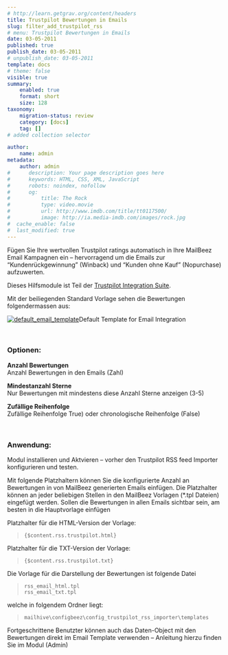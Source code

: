 ```yaml
---
# http://learn.getgrav.org/content/headers
title: Trustpilot Bewertungen in Emails
slug: filter_add_trustpilot_rss
# menu: Trustpilot Bewertungen in Emails
date: 03-05-2011
published: true
publish_date: 03-05-2011
# unpublish_date: 03-05-2011
template: docs
# theme: false
visible: true
summary:
    enabled: true
    format: short
    size: 128
taxonomy:
    migration-status: review
    category: [docs]
    tag: []
# added collection selector

author:
    name: admin
metadata:
    author: admin
#      description: Your page description goes here
#      keywords: HTML, CSS, XML, JavaScript
#      robots: noindex, nofollow
#      og:
#          title: The Rock
#          type: video.movie
#          url: http://www.imdb.com/title/tt0117500/
#          image: http://ia.media-imdb.com/images/rock.jpg
#  cache_enable: false
#  last_modified: true
---
```


Fügen Sie Ihre wertvollen Trustpilot ratings automatisch in Ihre MailBeez Email Kampagnen ein – hervorragend um die Emails zur “Kundenrückgewinnung” (Winback) und “Kunden ohne Kauf” (Nopurchase) aufzuwerten.

Dieses Hilfsmodule ist Teil der [Trustpilot Integration Suite](http://www.mailbeez.com/documentation/configbeez/config_trustpilot_rss_importer/?lang=de "Trustpilot Integration Suite").

Mit der beiliegenden Standard Vorlage sehen die Bewertungen folgendermassen aus:

[![](http://www.mailbeez.com/wp-content/uploads/2011/05/default_email_template-300x289.png "default_email_template")](http://www.mailbeez.com/wp-content/uploads/2011/05/default_email_template.png)Default Template for Email Integration

 

 

### Optionen:

**Anzahl Bewertungen**  
 Anzahl Bewertungen in den Emails (Zahl)

**Mindestanzahl Sterne**  
 Nur Bewertungen mit mindestens diese Anzahl Sterne anzeigen (3-5)

**Zufällige Reihenfolge**  
 Zufällige Reihenfolge True) oder chronologische Reihenfolge (False)

 

### Anwendung:

Modul installieren und Aktvieren – vorher den Trustpilot RSS feed Importer konfigurieren und testen.

Mit folgende Platzhaltern können Sie die konfigurierte Anzahl an Bewertungen in von MailBeez generierten Emails einfügen. Die Platzhalter können an jeder beliebigen Stellen in den MailBeez Vorlagen (\*.tpl Dateien) eingefügt werden. Sollen die Bewertungen in allen Emails sichtbar sein, am besten in die Hauptvorlage einfügen

Platzhalter für die HTML-Version der Vorlage:

> `{$content.rss.trustpilot.html}`

Platzhalter für die TXT-Version der Vorlage:

> `{$content.rss.trustpilot.txt}`

Die Vorlage für die Darstellung der Bewertungen ist folgende Datei

> `rss_email_html.tpl`  
> `rss_email_txt.tpl`

welche in folgendem Ordner liegt:

> `mailhive\configbeez\config_trustpilot_rss_importer\templates`

Fortgeschrittene Benutzter können auch das Daten-Object mit den Bewertungen direkt im Email Template verwenden – Anleitung hierzu finden Sie im Modul (Admin)
